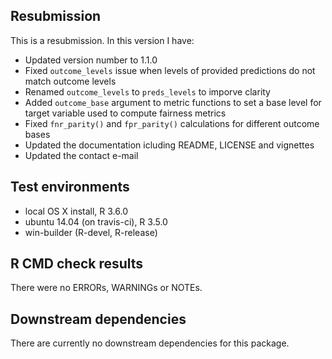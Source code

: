 ## Resubmission
This is a resubmission. In this version I have:
* Updated version number to 1.1.0
* Fixed `outcome_levels` issue when levels of provided predictions do not match outcome levels
* Renamed `outcome_levels` to `preds_levels` to imporve clarity
* Added `outcome_base` argument to metric functions to set a base level for target variable used to compute fairness metrics
* Fixed `fnr_parity()` and `fpr_parity()` calculations for different outcome bases
* Updated the documentation icluding README, LICENSE and vignettes
* Updated the contact e-mail


## Test environments
* local OS X install, R 3.6.0
* ubuntu 14.04 (on travis-ci), R 3.5.0
* win-builder (R-devel, R-release)


## R CMD check results
There were no ERRORs, WARNINGs or NOTEs.


## Downstream dependencies
There are currently no downstream dependencies for this package.